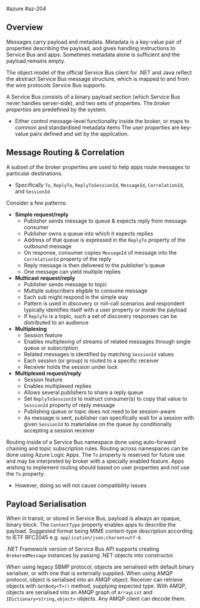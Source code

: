 #azure #az-204 

## Overview
Messages carry payload and metadata.
Metadata is a key-value pair of properties describing the payload, and gives handling instructions to Service Bus and apps.
Sometimes metadata alone is sufficient and the payload remains empty.

The object model of the official Service Bus client for .NET and Java reflect the abstract Service Bus message structure, which is mapped to and from the wire protocols Service Bus supports.

A Service Bus consists of a binary payload section (which Service Bus never handles server-side), and two sets of properties.
The *broker properties* are predefined by the system.
- Either control message-level functionality inside the broker, or maps to common and standardised metadata items
The *user properties* are key-value pairs defined and set by the application.

## Message Routing & Correlation
A subset of the broker properties are used to help apps route messages to particular destinations.
- Specifically `To`, `ReplyTo`, `ReplyToSessionId`, `MessageId`, `CorrelationId`, and `SessionId`

Consider a few patterns:
- __Simple request/reply__
	- Publisher sends message to queue & expects reply from message consumer
	- Publisher owns a queue into which it expects replies
	- Address of that queue is expressed in the `ReplyTo` property of the outbound message
	- On response, consumer copies `MessageId` of message into the `CorrelationId` property of the reply
	- Reply message is then delivered to the publisher's queue
	- One message can yield multiple replies
- __Multicast request/reply__
	- Publisher sends message to topic
	- Multiple subscribers eligible to consume message
	- Each sub might respond in the simple way
	- Pattern is used in discovery or roll-call scenarios and respondent typically identifies itself with a user property or inside the payload
	- If `ReplyTo` is a topic, such a set of discovery responses can be distributed to an audience
- __Multiplexing__
	- Session feature
	- Enables multiplexing of streams of related messages through single queue or subscription
	- Related messages is identified by matching `SessionId` values
	- Each session (or group) is routed to a specific receiver
	- Receiver holds the session under lock
- __Multiplexed request/reply__
	- Session feature
	- Enables multiplexed replies
	- Allows several publishers to share a reply queue
	- Set `ReplyToSessionId` to instruct consumer(s) to copy that value to `SessionId` property of reply message
	- Publishing queue or topic does not need to be session-aware
	- As message is sent, publisher can specifically wait for a session with given `SessionId` to materialise on the queue by conditionally accepting a session receiver

Routing inside of a Service Bus namespace done using auto-forward chaining and topic subscription rules.
Routing across namespaces can be done using Azure Logic Apps.
The `To` property is reserved for future use and may be interpreted by broker with a specially enabled feature.
Apps wishing to implement routing should based on user properties and not use the `To` property.
- However, doing so will not cause compatibility issues

## Payload Serialisation
When in transit, or stored in Service Bus, payload is always an opaque, binary block.
The `ContentType` property enables apps to describe the payload.
Suggested format being MIME content-type description according to IETF RFC2045 e.g. `application/json;charset=utf-8`.

.NET Framework version of Service Bus API supports creating `BrokeredMessage` instances by passing .NET objects into constructor.

When using legacy SBMP protocol, objects are serialised with default binary serialiser, or with one that is externally supplied.
When using AMQP protocol, object is serialised into an AMQP object.
Receiver can retrieve objects with `GetBody<T>()` method, supplying expected type.
With AMQP, objects are serialised into an AMQP graph of `ArrayList` and `IDictionary<string,object>` objects.
Any AMQP client can decode them.
